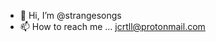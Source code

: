 - 👋 Hi, I’m @strangesongs
- 📫 How to reach me ... jcrtll@protonmail.com

<!---
strangesongs/strangesongs is a ✨ special ✨ repository because its `README.md` (this file) appears on your GitHub profile.
You can click the Preview link to take a look at your changes.
--->

